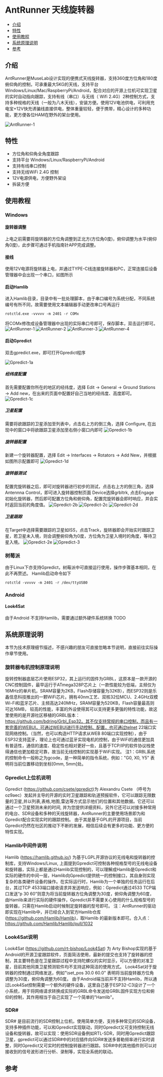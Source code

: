 # AntRunner 天线旋转器
 * [介绍](#介绍)
 * [特性](#特性)
 * [使用教程](#使用教程)
 * [系统原理说明](#系统原理说明)
 * [参考](#参考)

## 介绍
AntRunner是MuseLab设计实现的便携式天线旋转器，支持360度方位角和180度俯仰角的控制，可承重最大5KG的天线，支持平台 Windows/Linux/Mac/RaspberryPi/Android，配合对应的开源上位机可实现卫星的实时自动指向跟踪，支持有线（串口）与无线（ Wifi 2.4G）2种控制方式，支持多种规格的天线（一般为八木天线），安装方便。使用12V电池供电，可利用充电宝+12V快充诱骗线直接供电，整体重量较轻，便于携带，精心设计的多种功能，更方便各位HAM在野外的架台使用。

![AntRunner-1](https://github.com/wuxx/AntRunner/blob/master/doc/20220519095808.jpg)

## 特性
- 方位角和仰角全角度跟踪
- 支持平台 Windows/Linux/RaspberryPi/Android
- 支持有线串口控制
- 支持无线WiFi 2.4G 控制
- 12V电源供电，方便野外架设
- 拆装方便

## 使用教程

### Windows

#### 旋转器调整
上电之前需要将旋转器的方位角调整到正北方(方位角0度)，俯仰调整为水平(俯仰角0度)，此步骤可通过手机指南针APP完成调整。

#### 接线
使用12V电源将旋转器上电，并通过TYPE-C线连接旋转器和PC，正常连接后设备管理器中会出现一个串口，如图所示

#### 启动Hamlib
进入Hamlib目录，目录中有一批处理脚本，由于串口编号为系统分配，不同系统编号有所不同，故需要使用文本编辑器手动更改串口号再运行
```
rotctld.exe -vvvvv -m 2401 -r COMx
```
将COMx修改成设备管理器中出现的实际串口号即可，保存脚本，双击运行即可。
![AntRunner-1](https://github.com/wuxx/AntRunner/blob/master/doc/AntRunner_Start-1.png)
![AntRunner-2](https://github.com/wuxx/AntRunner/blob/master/doc/AntRunner_Start-2.png)
![AntRunner-3](https://github.com/wuxx/AntRunner/blob/master/doc/AntRunner_Start-3.png)
![AntRunner-4](https://github.com/wuxx/AntRunner/blob/master/doc/AntRunner_Start-4.png)

#### 启动Gpredict
双击gpredict.exe，即可打开Gpredict程序

![Gpredict-1a](https://github.com/wuxx/AntRunner/blob/master/doc/Gpredict-1a.png)

##### 经纬度配置
首先需要配置你所在的地区的经纬度，选择 Edit -> General -> Ground Stations -> Add new，在出来的页面中配置好自己当地的经纬度、高度即可。
![Gpredict-1c](https://github.com/wuxx/AntRunner/blob/master/doc/Gpredict-1c.png)

##### 卫星配置
需要将欲跟踪的卫星添加至列表中，点击右上方的倒三角，选择 Configure, 在出现中的窗口中将欲跟踪卫星添加至右侧小窗口内即可
![Gpredict-1b](https://github.com/wuxx/AntRunner/blob/master/doc/Gpredict-1b.png)


##### 旋转器配置
新建一个旋转器配置，选择 Edit -> Interfaces -> Rotators -> Add New，并根据如图所示配置即可
![Gpredict-1d](https://github.com/wuxx/AntRunner/blob/master/doc/Gpredict-1d.png)

##### 旋转器测试
配置完旋转器之后，即可对旋转器进行初步的测试，点击右上方的倒三角，选择Antennna Control，即可进入旋转器控制页面
Device选择grbltrk, 点击Engage初始化旋转器，然后即可配置方位角和俯仰角，配置完旋转器会即时响应，并会实时返回当前的角度值。
![Gpredict-2b](https://github.com/wuxx/AntRunner/blob/master/doc/Gpredict-2b.png)
![Gpredict-2c](https://github.com/wuxx/AntRunner/blob/master/doc/Gpredict-2c.png)
![Gpredict-2d](https://github.com/wuxx/AntRunner/blob/master/doc/Gpredict-2d.png)

##### 卫星跟踪
在Target中选择需要跟踪的卫星如ISS，点击Track，旋转器即会开始实时跟踪卫星，若卫星未入境，则会调整俯仰角为0度，方位角为卫星入境时的角度，等待卫星入境。
![Gpredict-2e](https://github.com/wuxx/AntRunner/blob/master/doc/Gpredict-2e.png)
![Gpredict-3](https://github.com/wuxx/AntRunner/blob/master/doc/Gpredict-3.png)

### 树莓派
由于Linux下亦支持Gpredict，树莓派中可直接运行使用，操作步骤基本相同，在此不再赘述。
Hamlib启动命令如下
```
rotctld -vvvvv -m 2401 -r /dev/ttyUSB0
```


### Android
#### Look4Sat 
由于Android 不支持Hamlib，需要通过额外硬件系统转换 TODO

## 系统原理说明
本节为技术原理细节描述，不感兴趣的朋友可直接忽略本节说明，直接前往实际操作章节使用。

### 旋转器电机控制原理说明
旋转控制器底层芯片使用ESP32，其上运行的固件为GRBL，这原本是一款开源的CNC控制固件，最早运行于ATmega328P芯片上（一款性能较为低端，主频仅为16MHz的单片机，SRAM容量为2KB，Flash存储容量为32KB），而ESP32则是乐鑫信息科技推出的一颗WiFi芯片。拥有40nm工艺、双核32位MCU、2.4GHz双模Wi-Fi和蓝牙芯片、主频高达240MHz，SRAM容量为520KB，Flash容量最高则可达16MB， 较高的性能，丰富的外设使得其可以支持更多更强的特性功能，故这里使用的是开源社区移植的GRBL版本：https://github.com/bdring/Grbl_Esp32。其不仅支持常规的串口控制，而且有一套完善的WEBUI，可通过WEBUI进行手动控制、配置，也可通过telnet 22端口实现网络控制。（当然，也可以构造HTTP请求从WEB 80端口实现控制），由于ESP32支持蓝牙，理论上也可通过蓝牙实现电机的控制，由于WiFi的通信更加具有普适性，通信的速度、稳定性也相对更好一些，且基于TCP/IP的软件协议栈使得通信也更加稳定可靠，故当前无线控制的实现基于WiFi实现。
注1：GRBL系统的控制命令一般称之为gcode，是一种简单的指令系统，例如："G0, X0, Y5" 表明将当前位置移动到坐标[0mm, 5mm]处。

### Gpredict上位机说明
Gpredict (https://github.com/csete/gpredict)为 Alexandru Csete （呼号为
oz9aec）发起并主导的开源的实时卫星跟踪和轨道预报软件，它可以跟踪无限数量的卫星,并以列表,表格,地图,雷达等方式显示他们的位置和其他数据。它还可以通过一个卫星预测未来的时间, 并为您提供详细资料，另外它还可以对接多种常用的电台、SDR设备和多种的天线旋转器，AntRunner的主要使用场景即为和Gpredict配合实现实时的跟踪控制。
由于其是基于GPL的开源项目，当前Gpredict仍然在社区的推动下不断的发展，相信后续会有更多的功能、更方便的特性实现。


### Hamlib中间件说明
Hamlib (https://hamlib.github.io/) 为基于LGPL开源协议的无线电和旋转器的控制库，支持Windows/Linux, 上面提到Gpredict可控制各种规格型号的无线电设备和旋转器，实际上都是通过Hamlib实现控制的，可以理解成Hamlib是Gpredict和实际的硬件的中间一层，Hamlib向Gpredict提供统一的控制接口，其自身则实现复杂的各类硬件设备的操作。在实际运行时，Hamlib为一个单独的任务运行在后台，其过TCP 4533端口接收请求并发送响应，例如：Gpredict通过4533 TCP端口发送“p 30 60”则意为将当前旋转器方位角调整为30度，俯仰角调整为60度，由Hamlib来进行实际的硬件操作，Gpredict并不需要关心使用的什么规格型号的旋转器，只需在Hamlib启动时候制定旋转器的型号即可。
注：AntRunner的驱动即实现在Hamlib中，并已经合入到官方Hamlib仓库 (https://github.com/Hamlib/Hamlib)，取Hamlib 的最新版本即可。合入点：https://github.com/Hamlib/Hamlib/pull/1032

### Look4Sat说明 
Look4Sat (https://github.com/rt-bishop/Look4Sat) 为 Arty Bishop实现的基于Android的开源卫星跟踪软件，页面简洁使用，最新的提交也支持了旋转器的控制，其主要特色是在卫星跟踪过程中支持陀螺仪的实时显示，可以方便的对准卫星，目前其他同类卫星预测软件均不支持这种简洁的使用方式。
Look4Sat对于旋转器的控制通过网络发送，例如"\set_pos 30.0 60.0" 表明将当前旋转器方位角调整为30度，俯仰角调整为60度。
由于Android端当前并不支持Hamlib，所以通过Look4Sat控制需要一个额外的硬件设备，这里自己基于ESP32-C3设计了一个小系统，用于将网络请求转换成实际的GRBL命令发送给GRBL固件实现方位和俯仰的控制，其作用相当于自己实现了一个简单的"Hamlib"。


### SDR#
SDR# 是目前流行的SDR控制上位机，使用简单方便，支持多种常见的SDR设备，支持多种插件功能，可以和Gpredict实现联动，同时Gpredict又可支持控制无线设备和旋转器，故可以实现：使用SDR设备例如RTL-SDR，同时用Gpredict跟踪卫星，gpredict可以通过SDR#中的对应插件向SDR#发送多普勒频率进行实时调整，同时Gpredict又可实时的控制旋转器进行跟踪。SDR#中的其他插件则可以对接收到的信号波形进行分析、录制等，实现全系统的联动。

## 参考
